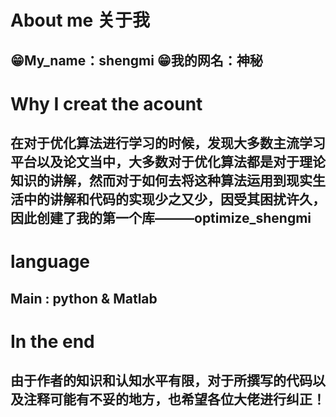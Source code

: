 # About me 关于我
## 😁My_name：**shengmi**   😁我的网名：**神秘**
# Why I creat the acount
## 在对于优化算法进行学习的时候，发现大多数主流学习平台以及论文当中，大多数对于优化算法都是对于理论知识的讲解，然而对于如何去将这种算法运用到现实生活中的讲解和代码的实现少之又少，因受其困扰许久，因此创建了我的第一个库———optimize_shengmi
# language
## Main : python & Matlab
# In the end
## 由于作者的知识和认知水平有限，对于所撰写的代码以及注释可能有不妥的地方，也希望各位大佬进行纠正！
